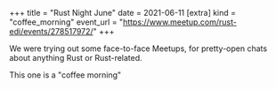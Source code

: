 +++
title = "Rust Night June"
date = 2021-06-11
[extra]
kind = "coffee_morning"
event_url = "https://www.meetup.com/rust-edi/events/278517972/"
+++

We were trying out some face-to-face Meetups, for pretty-open chats about anything Rust or Rust-related.

This one is a "coffee morning"